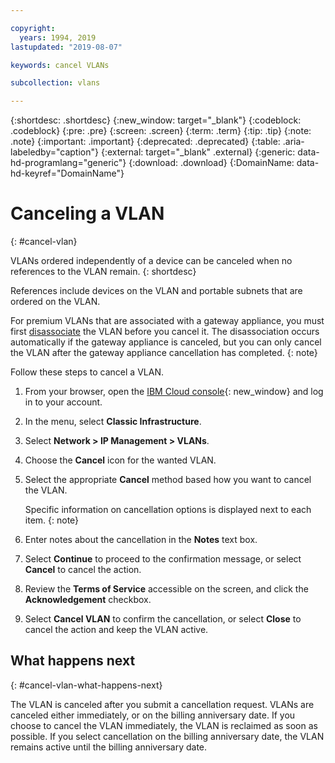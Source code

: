 ```yaml
---

copyright:
  years: 1994, 2019
lastupdated: "2019-08-07"

keywords: cancel VLANs

subcollection: vlans

---
```


{:shortdesc: .shortdesc}
{:new_window: target="_blank"}
{:codeblock: .codeblock}
{:pre: .pre}
{:screen: .screen}
{:term: .term}
{:tip: .tip}
{:note: .note}
{:important: .important}
{:deprecated: .deprecated}
{:table: .aria-labeledby="caption"}
{:external: target="_blank" .external}
{:generic: data-hd-programlang="generic"}
{:download: .download}
{:DomainName: data-hd-keyref="DomainName"}

# Canceling a VLAN
{: #cancel-vlan}

VLANs ordered independently of a device can be canceled when no references to the VLAN remain.
{: shortdesc}

References include devices on the VLAN and portable subnets that are ordered on the VLAN.

For premium VLANs that are associated with a gateway appliance, you must first [disassociate](/docs/virtual-router-appliance?topic=gateway-appliance-managing-vlans-and-gateway-appliances#disassociate-a-vlan-from-a-gateway-appliance) the VLAN before you cancel it. The disassociation occurs automatically if the gateway appliance is canceled, but you can only cancel the VLAN after the gateway appliance cancellation has completed.
{: note}

Follow these steps to cancel a VLAN.

1. From your browser, open the [IBM Cloud console](https://{DomainName}/){: new_window} and log in to your account.
1. In the menu, select **Classic Infrastructure**.
1. Select **Network > IP Management > VLANs**.
1. Choose the **Cancel** icon for the wanted VLAN.
1. Select the appropriate **Cancel** method based how you want to cancel the VLAN.

      Specific information on cancellation options is displayed next to each item.
      {: note}
1. Enter notes about the cancellation in the **Notes** text box.
1. Select **Continue** to proceed to the confirmation message, or select **Cancel** to cancel the action.
1. Review the **Terms of Service** accessible on the screen, and click the **Acknowledgement** checkbox.
1. Select **Cancel VLAN** to confirm the cancellation, or select **Close** to cancel the action and keep the VLAN active.

## What happens next
{: #cancel-vlan-what-happens-next}

The VLAN is canceled after you submit a cancellation request. VLANs are canceled either immediately, or on the billing anniversary date. If you choose to cancel the VLAN immediately, the VLAN is reclaimed as soon as possible. If you select cancellation on the billing anniversary date, the VLAN remains active until the billing anniversary date.
